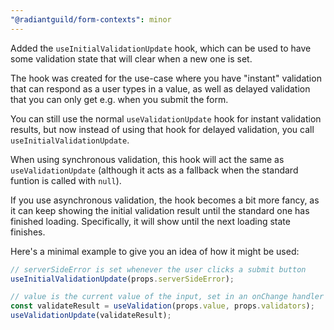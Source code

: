 ```yaml
---
"@radiantguild/form-contexts": minor
---
```


Added the `useInitialValidationUpdate` hook, which can be used to have some validation state that will clear when a new one is set.

The hook was created for the use-case where you have "instant" validation that can respond as a user types in a value, as well as delayed validation that you can only get e.g. when you submit the form.

You can still use the normal `useValidationUpdate` hook for instant validation results, but now instead of using that hook for delayed validation, you call `useInitialValidationUpdate`.

When using synchronous validation, this hook will act the same as `useValidationUpdate` (although it acts as a fallback when the standard funtion is called with `null`).

If you use asynchronous validation, the hook becomes a bit more fancy, as it can keep showing the initial validation result until the standard one has finished loading. Specifically, it will show until the next loading state finishes.

Here's a minimal example to give you an idea of how it might be used:

```jsx
// serverSideError is set whenever the user clicks a submit button
useInitialValidationUpdate(props.serverSideError);

// value is the current value of the input, set in an onChange handler
const validateResult = useValidation(props.value, props.validators);
useValidationUpdate(validateResult);
```
